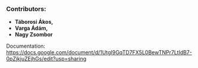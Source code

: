 ### Contributors: 
- **Táborosi Ákos,**
- **Varga Ádám,**
- **Nagy Zsombor**

Documentation: https://docs.google.com/document/d/1UtgI9GqTD7FX5L0BewTNPr7LtIdB7-0pZjkjuZEjhGs/edit?usp=sharing

